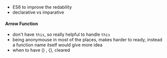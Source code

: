 * ES6 to improve the redability
* declarative vs imparative

#### Arrow Function

* don't have `this`, so really helpful to handle `this`
* being anonymouse in most of the places, makes harder to ready, instead a function name itself would give more idea
* when to have () , {}, cleared
